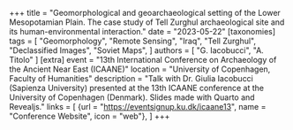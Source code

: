 +++
title = "Geomorphological and geoarchaeological setting of the Lower Mesopotamian Plain. The case study of Tell Zurghul archaeological site and its human-environmental interaction."
date = "2023-05-22"
[taxonomies]
tags = [
  "Geomorphology",
  "Remote Sensing",
  "Iraq",
  "Tell Zurghul",
  "Declassified Images",
  "Soviet Maps",
]
authors = [ "G. Iacobucci", "A. Titolo" ]
[extra]
event = "13th International Conference on Archaeology of the Ancient Near East (ICAANE)"
location = "University of Copenhagen, Faculty of Humanities"
description = "Talk with Dr. Giulia Iacobucci (Sapienza University) presented at the 13th ICAANE conference at the University of Copenhagen (Denmark). Slides made with Quarto and Revealjs."
links = [
    {url = "https://eventsignup.ku.dk/icaane13", name = "Conference Website", icon = "web"},
]
+++
